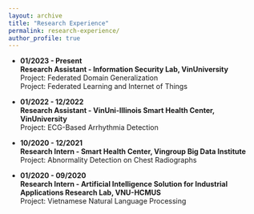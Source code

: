 ```yaml
---
layout: archive
title: "Research Experience"
permalink: research-experience/
author_profile: true
---
```


* **01/2023 - Present**<br />
**Research Assistant - Information Security Lab, VinUniversity**<br />
Project: Federated Domain Generalization<br />
Project: Federated Learning and Internet of Things

* **01/2022 - 12/2022**<br />
**Research Assistant - VinUni-Illinois Smart Health Center, VinUniversity**<br />
Project: ECG-Based Arrhythmia Detection

* **10/2020 - 12/2021**<br />
**Research Intern - Smart Health Center, Vingroup Big Data Institute**<br />
Project: Abnormality Detection on Chest Radiographs

* **01/2020 - 09/2020**<br />
**Research Intern - Artificial Intelligence Solution for Industrial Applications Research Lab, VNU-HCMUS**<br />
Project: Vietnamese Natural Language Processing